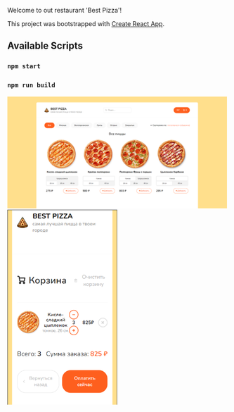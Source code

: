 Welcome to out restaurant 'Best Pizza'!

This project was bootstrapped with [Create React App](https://github.com/facebook/create-react-app).

## Available Scripts

### `npm start`

### `npm run build`

<img src="src/assets/screenshots/pizza_shot1.png" width="500">

<img src="src/assets/screenshots/pizza_shot2.png" width="250" heigth="400">
